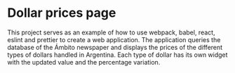 # Dollar prices page

This project serves as an example of how to use webpack, babel, react, eslint and prettier to create a web application. The application queries the database of the Ámbito newspaper and displays the prices of the different types of dollars handled in Argentina. Each type of dollar has its own widget with the updated value and the percentage variation.